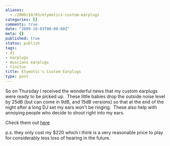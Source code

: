 ```yaml
---
aliases:
  - /2009/10/03/etymotics-custom-earplugs
categories: []
comments: true
date: "2009-10-03T00:00:00Z"
meta: {}
published: true
status: publish
tags:
- dj
- earplugs
- muscians earplugs
- tinitus
title: Etymotic's Custom Earplugs
type: post
---
```

So on Thursday I received the wonderful news that my custom earplugs were ready to be picked up.  These little babies drop the outside noise level by 25dB (but can come in 9dB, and 15dB versions) so that at the end of the night after a long DJ set my ears won't be ringing.  These also help with annoying people who decide to shout right into my ears.  

Check them out
[here](http://www.etymotic.com/ephp/erme.aspx)

p.s. they only cost my $220 which i think is a very reasonable price to play for considerably less loss of hearing in the future.
